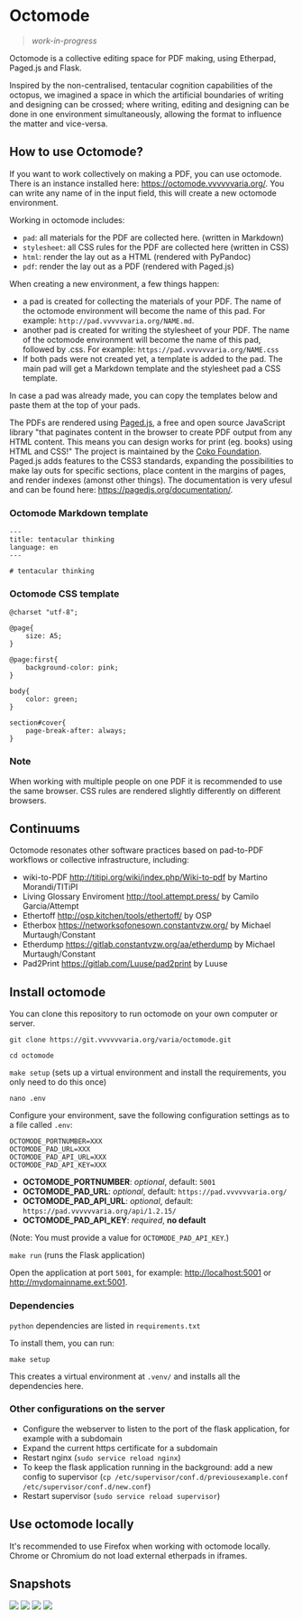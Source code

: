 # Octomode

> *work-in-progress*

Octomode is a collective editing space for PDF making, using Etherpad, Paged.js and Flask.

Inspired by the non-centralised, tentacular cognition capabilities of the octopus, we imagined a space in which the artificial boundaries of writing and designing can be crossed; where writing, editing and designing can be done in one environment simultaneously, allowing the format to influence the matter and vice-versa.

## How to use Octomode?

If you want to work collectively on making a PDF, you can use octomode. There is an instance installed here: <https://octomode.vvvvvvaria.org/>. You can write any name of in the input field, this will create a new octomode environment.

Working in octomode includes:

* `pad`: all materials for the PDF are collected here. (written in Markdown)
* `stylesheet`: all CSS rules for the PDF are collected here (written in CSS)
* `html`: render the lay out as a HTML (rendered with PyPandoc)
* `pdf`: render the lay out as a PDF (rendered with Paged.js)

When creating a new environment, a few things happen:

* a pad is created for collecting the materials of your PDF. The name of the octomode environment will become the name of this pad. For example: `http://pad.vvvvvvaria.org/NAME.md`.
* another pad is created for writing the stylesheet of your PDF. The name of the octomode environment will become the name of this pad, followed by .css. For example: `https://pad.vvvvvvaria.org/NAME.css`
* If both pads were not created yet, a template is added to the pad. The main pad will get a Markdown template and the stylesheet pad a CSS template.

In case a pad was already made, you can copy the templates below and paste them at the top of your pads.

The PDFs are rendered using [Paged.js](https://pagedjs.org/), a free and open source JavaScript library "that paginates content in the browser to create PDF output from any HTML content. This means you can design works for print (eg. books) using HTML and CSS!" The project is maintained by the [Coko Foundation](https://coko.foundation/). Paged.js adds features to the CSS3 standards, expanding the possibilities to make lay outs for specific sections, place content in the margins of pages, and render indexes (amonst other things). The documentation is very ufesul and can be found here: <https://pagedjs.org/documentation/>.

### Octomode Markdown template

```
---
title: tentacular thinking
language: en
---

# tentacular thinking
```

### Octomode CSS template

```
@charset "utf-8";

@page{
    size: A5;
}

@page:first{
    background-color: pink;
}

body{
    color: green;
}

section#cover{
    page-break-after: always;
}
```

### Note

When working with multiple people on one PDF it is recommended to use the same browser. CSS rules are rendered slightly differently on different browsers.

## Continuums

Octomode resonates other software practices based on pad-to-PDF workflows or collective infrastructure, including:

* wiki-to-PDF http://titipi.org/wiki/index.php/Wiki-to-pdf by Martino Morandi/TITiPI
* Living Glossary Enviroment http://tool.attempt.press/ by Camilo Garcia/Attempt
* Ethertoff http://osp.kitchen/tools/ethertoff/ by OSP
* Etherbox https://networksofonesown.constantvzw.org/ by Michael Murtaugh/Constant
* Etherdump https://gitlab.constantvzw.org/aa/etherdump by Michael Murtaugh/Constant
* Pad2Print https://gitlab.com/Luuse/pad2print by Luuse

## Install octomode

You can clone this repository to run octomode on your own computer or server.

`git clone https://git.vvvvvvaria.org/varia/octomode.git`

`cd octomode`

`make setup` (sets up a virtual environment and install the requirements, you only need to do this once)

`nano .env` 

Configure your environment, save the following configuration settings as to a file called `.env`:

```
OCTOMODE_PORTNUMBER=XXX
OCTOMODE_PAD_URL=XXX
OCTOMODE_PAD_API_URL=XXX
OCTOMODE_PAD_API_KEY=XXX
```

- **OCTOMODE_PORTNUMBER**: *optional*, default: `5001`
- **OCTOMODE_PAD_URL**: *optional*, default: `https://pad.vvvvvvaria.org/`
- **OCTOMODE_PAD_API_URL**: *optional*, default: `https://pad.vvvvvvaria.org/api/1.2.15/`
- **OCTOMODE_PAD_API_KEY**: *required*, **no default**

(Note: You must provide a value for `OCTOMODE_PAD_API_KEY`.)

`make run` (runs the Flask application)

Open the application at port `5001`, for example: <http://localhost:5001> or <http://mydomainname.ext:5001>.

### Dependencies

`python` dependencies are listed in `requirements.txt`

To install them, you can run:

`make setup`

This creates a virtual environment at `.venv/` and installs all the dependencies here.

### Other configurations on the server

* Configure the webserver to listen to the port of the flask application, for example with a subdomain
* Expand the current https certificate for a subdomain
* Restart nginx (`sudo service reload nginx`)
* To keep the flask application running in the background: add a new config to supervisor (`cp /etc/supervisor/conf.d/previousexample.conf /etc/supervisor/conf.d/new.conf`)
* Restart supervisor (`sudo service reload supervisor`)

## Use octomode locally

It's recommended to use Firefox when working with octomode locally. Chrome or Chromium do not load external etherpads in iframes.

## Snapshots

![](snapshots/breakybreaky-in-octomode-1.png)
![](snapshots/breakybreaky-in-octomode-2.png)
![](snapshots/breakybreaky-in-octomode-3.png)
![](snapshots/breakybreaky-in-octomode-5.png)
